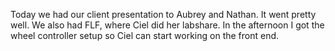 Today we had our client presentation to Aubrey and Nathan. It went pretty well. We also had FLF, where Ciel did her labshare. In the afternoon I got the wheel controller setup so Ciel can start working on the front end.

